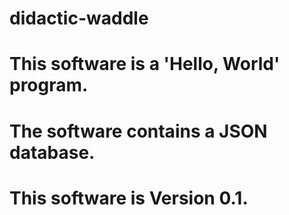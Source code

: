 # didactic-waddle
# This software is a 'Hello, World' program.
# The software contains a JSON database.
# This software is Version 0.1.

